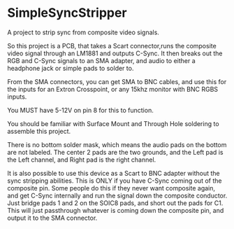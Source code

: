 # SimpleSyncStripper
A project to strip sync from composite video signals.

So this project is a PCB, that takes a Scart connector,runs the composite video signal through an LM1881 and outputs C-Sync. It then breaks out the RGB and C-Sync signals to an SMA adapter, and audio to either a headphone jack or simple pads to solder to.

From the SMA connectors, you can get SMA to BNC cables, and use this for the inputs for an Extron Crosspoint, or any 15khz monitor with BNC RGBS inputs.

You MUST have 5-12V on pin 8 for this to function.

You should be familiar with Surface Mount and Through Hole soldering to assemble this project.

There is no bottom solder mask, which means the audio pads on the bottom are not labeled. The center 2 pads are the two grounds, and the Left pad is the Left channel, and Right pad is the right channel.

It is also possible to use this device as a Scart to BNC adapter without the sync stripping abilities. This is ONLY if you have C-Sync coming out of the composite pin. Some people do this if they never want composite again, and get C-Sync internally and run the signal down the composite conductor. Just bridge pads 1 and 2 on the SOIC8 pads, and short out the pads for C1. This will just passthrough whatever is coming down the composite pin, and output it to the SMA connector.
